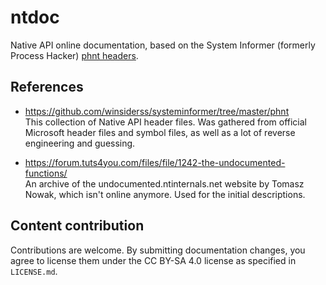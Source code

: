 # ntdoc

Native API online documentation, based on the System Informer (formerly Process
Hacker) [phnt
headers](https://github.com/winsiderss/systeminformer/tree/master/phnt).

## References

* https://github.com/winsiderss/systeminformer/tree/master/phnt \
  This collection of Native API header files. Was gathered from official
  Microsoft header files and symbol files, as well as a lot of reverse
  engineering and guessing.

* https://forum.tuts4you.com/files/file/1242-the-undocumented-functions/ \
  An archive of the undocumented.ntinternals.net website by Tomasz Nowak, which
  isn't online anymore. Used for the initial descriptions.

## Content contribution

Contributions are welcome. By submitting documentation changes, you agree to
license them under the CC BY-SA 4.0 license as specified in `LICENSE.md`.
